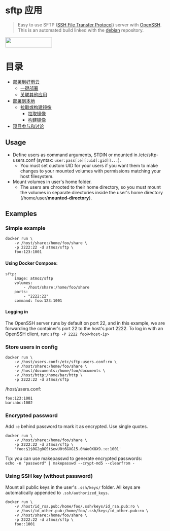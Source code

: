 sftp 应用
==========

> Easy to use SFTP ([SSH File Transfer Protocol](https://en.wikipedia.org/wiki/SSH_File_Transfer_Protocol)) server with [OpenSSH](https://en.wikipedia.org/wiki/OpenSSH). This is an automated build linked with the [debian](https://hub.docker.com/_/debian/) repository.

<a href="http://app.goodrain.com/app/36/" target="_blank" ><img src="http://www.goodrain.com/images/deploy/button_160125.png" width="147" height="32"></img></a>


# 目录
- [部署到好雨云](#部署到好雨云)
  - [一键部署](#一键部署)
  - [关联其他应用](#与应用关联)
- [部署到本地](#部署到本地)
  - [拉取或构建镜像](#拉取或构建镜像)
      - [拉取镜像](#拉取镜像)
      - [构建镜像](#构建镜像)
- [项目参与和讨论](#项目参与和讨论)


Usage
-----

- Define users as command arguments, STDIN or mounted in /etc/sftp-users.conf
  (syntax: `user:pass[:e][:uid[:gid]]...`).
  - You must set custom UID for your users if you want them to make changes to
    your mounted volumes with permissions matching your host filesystem.
- Mount volumes in user's home folder.
  - The users are chrooted to their home directory, so you must mount the
    volumes in separate directories inside the user's home directory
    (/home/user/**mounted-directory**).

Examples
--------

### Simple example

```
docker run \
    -v /host/share:/home/foo/share \
    -p 2222:22 -d atmoz/sftp \
    foo:123:1001
```

#### Using Docker Compose:

```
sftp:
    image: atmoz/sftp
    volumes:
        - /host/share:/home/foo/share
    ports:
        - "2222:22"
    command: foo:123:1001
```

#### Logging in

The OpenSSH server runs by default on port 22, and in this example, we are
forwarding the container's port 22 to the host's port 2222. To log in with an
OpenSSH client, run: `sftp -P 2222 foo@<host-ip>`

### Store users in config

```
docker run \
    -v /host/users.conf:/etc/sftp-users.conf:ro \
    -v /host/share:/home/foo/share \
    -v /host/documents:/home/foo/documents \
    -v /host/http:/home/bar/http \
    -p 2222:22 -d atmoz/sftp
```

/host/users.conf:

```
foo:123:1001
bar:abc:1002
```

### Encrypted password

Add `:e` behind password to mark it as encrypted. Use single quotes.

```
docker run \
    -v /host/share:/home/foo/share \
    -p 2222:22 -d atmoz/sftp \
    'foo:$1$0G2g0GSt$ewU0t6GXG15.0hWoOX8X9.:e:1001'
```

Tip: you can use makepasswd to generate encrypted passwords:  
`echo -n "password" | makepasswd --crypt-md5 --clearfrom -`

### Using SSH key (without password)

Mount all public keys in the user's `.ssh/keys/` folder. All keys are automatically
appended to `.ssh/authorized_keys`.

```
docker run \
    -v /host/id_rsa.pub:/home/foo/.ssh/keys/id_rsa.pub:ro \
    -v /host/id_other.pub:/home/foo/.ssh/keys/id_other.pub:ro \
    -v /host/share:/home/foo/share \
    -p 2222:22 -d atmoz/sftp \
    foo::1001
```
